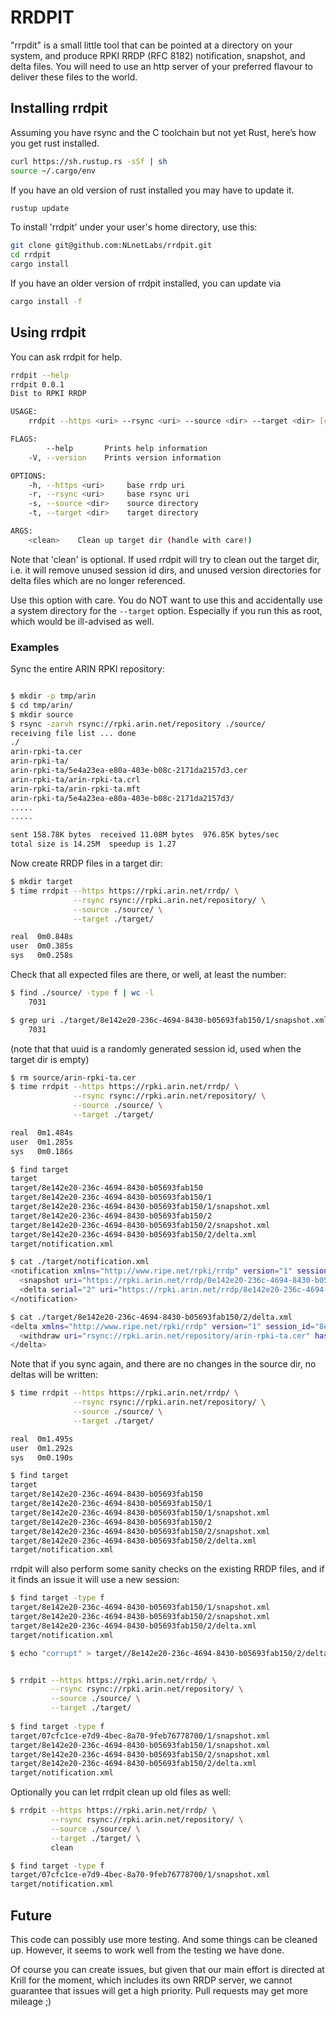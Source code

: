 # RRDPIT

"rrpdit" is a small little tool that can be pointed at a directory on your
system, and produce RPKI RRDP (RFC 8182) notification, snapshot, and
delta files. You will need to use an http server of your preferred
flavour to deliver these files to the world.

## Installing rrdpit

Assuming you have rsync and the C toolchain but not yet Rust, here’s how
you get rust installed.

```bash
curl https://sh.rustup.rs -sSf | sh
source ~/.cargo/env
```

If you have an old version of rust installed you may have to update it.
```bash
rustup update
```

To install 'rrdpit' under your user's home directory, use this:

```bash
git clone git@github.com:NLnetLabs/rrdpit.git
cd rrdpit
cargo install
```

If you have an older version of rrdpit installed, you can update via

```bash
cargo install -f
```

## Using rrdpit

You can ask rrdpit for help.

```bash
rrdpit --help
rrdpit 0.0.1
Dist to RPKI RRDP

USAGE:
    rrdpit --https <uri> --rsync <uri> --source <dir> --target <dir> [clean]

FLAGS:
        --help       Prints help information
    -V, --version    Prints version information

OPTIONS:
    -h, --https <uri>     base rrdp uri
    -r, --rsync <uri>     base rsync uri
    -s, --source <dir>    source directory
    -t, --target <dir>    target directory

ARGS:
    <clean>    Clean up target dir (handle with care!)
```

Note that 'clean' is optional. If used rrdpit will try to clean out the target
dir, i.e. it will remove unused session id dirs, and unused version directories
for delta files which are no longer referenced.

Use this option with care. You do NOT want to use this and accidentally use a
system directory for the `--target` option. Especially if you run this as root,
which would be ill-advised as well.

### Examples

Sync the entire ARIN RPKI repository:
```bash

$ mkdir -p tmp/arin
$ cd tmp/arin/
$ mkdir source
$ rsync -zarvh rsync://rpki.arin.net/repository ./source/
receiving file list ... done
./
arin-rpki-ta.cer
arin-rpki-ta/
arin-rpki-ta/5e4a23ea-e80a-403e-b08c-2171da2157d3.cer
arin-rpki-ta/arin-rpki-ta.crl
arin-rpki-ta/arin-rpki-ta.mft
arin-rpki-ta/5e4a23ea-e80a-403e-b08c-2171da2157d3/
.....
.....

sent 158.78K bytes  received 11.08M bytes  976.85K bytes/sec
total size is 14.25M  speedup is 1.27
```

Now create RRDP files in a target dir:
```bash
$ mkdir target
$ time rrdpit --https https://rpki.arin.net/rrdp/ \
              --rsync rsync://rpki.arin.net/repository/ \
              --source ./source/ \
              --target ./target/

real  0m0.848s
user  0m0.385s
sys   0m0.258s
```

Check that all expected files are there, or well, at least the number:
```bash
$ find ./source/ -type f | wc -l
    7031

$ grep uri ./target/8e142e20-236c-4694-8430-b05693fab150/1/snapshot.xml | wc -l
    7031
```

(note that that uuid is a randomly generated session id, used when the target dir is empty)

```bash
$ rm source/arin-rpki-ta.cer 
$ time rrdpit --https https://rpki.arin.net/rrdp/ \
              --rsync rsync://rpki.arin.net/repository/ \
              --source ./source/ \
              --target ./target/

real  0m1.484s
user  0m1.285s
sys   0m0.186s

$ find target
target
target/8e142e20-236c-4694-8430-b05693fab150
target/8e142e20-236c-4694-8430-b05693fab150/1
target/8e142e20-236c-4694-8430-b05693fab150/1/snapshot.xml
target/8e142e20-236c-4694-8430-b05693fab150/2
target/8e142e20-236c-4694-8430-b05693fab150/2/snapshot.xml
target/8e142e20-236c-4694-8430-b05693fab150/2/delta.xml
target/notification.xml

$ cat ./target/notification.xml 
<notification xmlns="http://www.ripe.net/rpki/rrdp" version="1" session_id="8e142e20-236c-4694-8430-b05693fab150" serial="2">
  <snapshot uri="https://rpki.arin.net/rrdp/8e142e20-236c-4694-8430-b05693fab150/2/snapshot.xml" hash="3e8645f306c3c9a888c236fc923128959c88ee2d7abad11802a2d201a29f992f" />
  <delta serial="2" uri="https://rpki.arin.net/rrdp/8e142e20-236c-4694-8430-b05693fab150/2/delta.xml" hash="c08298b02f4e53a652bc6bc6d66c136e2ee9181d19d616e90bfd80b50341d6eb" />
</notification>

$ cat ./target/8e142e20-236c-4694-8430-b05693fab150/2/delta.xml 
<delta xmlns="http://www.ripe.net/rpki/rrdp" version="1" session_id="8e142e20-236c-4694-8430-b05693fab150" serial="2">
  <withdraw uri="rsync://rpki.arin.net/repository/arin-rpki-ta.cer" hash="88e8ed8bb7bdafb8942c82cb6816bb65f37372a8f67a26c045c0103e42996b9e" />
</delta>
```

Note that if you sync again, and there are no changes in the source dir, no deltas will be written:

```bash
$ time rrdpit --https https://rpki.arin.net/rrdp/ \
              --rsync rsync://rpki.arin.net/repository/ \
              --source ./source/ \
              --target ./target/

real  0m1.495s
user  0m1.292s
sys   0m0.190s

$ find target
target
target/8e142e20-236c-4694-8430-b05693fab150
target/8e142e20-236c-4694-8430-b05693fab150/1
target/8e142e20-236c-4694-8430-b05693fab150/1/snapshot.xml
target/8e142e20-236c-4694-8430-b05693fab150/2
target/8e142e20-236c-4694-8430-b05693fab150/2/snapshot.xml
target/8e142e20-236c-4694-8430-b05693fab150/2/delta.xml
target/notification.xml
```

rrdpit will also perform some sanity checks on the existing RRDP files, and if it finds an issue it will use a new session:

```bash
$ find target -type f
target/8e142e20-236c-4694-8430-b05693fab150/1/snapshot.xml
target/8e142e20-236c-4694-8430-b05693fab150/2/snapshot.xml
target/8e142e20-236c-4694-8430-b05693fab150/2/delta.xml
target/notification.xml

$ echo "corrupt" > target//8e142e20-236c-4694-8430-b05693fab150/2/delta.xml


$ rrdpit --https https://rpki.arin.net/rrdp/ \
         --rsync rsync://rpki.arin.net/repository/ \
         --source ./source/ \
         --target ./target/
         
$ find target -type f
target/07cfc1ce-e7d9-4bec-8a70-9feb76778700/1/snapshot.xml
target/8e142e20-236c-4694-8430-b05693fab150/1/snapshot.xml
target/8e142e20-236c-4694-8430-b05693fab150/2/snapshot.xml
target/8e142e20-236c-4694-8430-b05693fab150/2/delta.xml
target/notification.xml
```

Optionally you can let rrdpit clean up old files as well:
```bash
$ rrdpit --https https://rpki.arin.net/rrdp/ \
         --rsync rsync://rpki.arin.net/repository/ \
         --source ./source/ \
         --target ./target/ \
         clean

$ find target -type f
target/07cfc1ce-e7d9-4bec-8a70-9feb76778700/1/snapshot.xml
target/notification.xml
```



## Future

This code can possibly use more testing. And some things can be cleaned up. However, it seems to
work well from the testing we have done.

Of course you can create issues, but given that our main effort is directed at Krill for the 
moment, which includes its own RRDP server, we cannot guarantee that issues will get a high 
priority. Pull requests may get more mileage ;)
